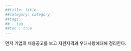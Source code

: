 ```yaml
---
##title: title
##category: category
##tags:
## - tag
##toc : true
---
```


먼저 기업의 채용공고를 보고 지원자격과 우대사항에대해 정리한다.

